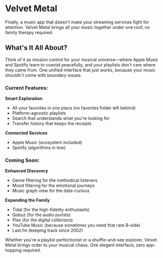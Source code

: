 # Velvet Metal

Finally, a music app that doesn't make your streaming services fight for attention. Velvet Metal brings all your music together under one roof, no family therapy required.

## What's It All About?

Think of it as mission control for your musical universe—where Apple Music and Spotify learn to coexist peacefully, and your playlists don't care where they came from. One unified interface that just works, because your music shouldn't come with boundary issues.

### Current Features:

**Smart Exploration**
- All your favorites in one place (no favorites folder left behind)
- Platform-agnostic playlists
- Search that understands what you're looking for
- Transfer history that keeps the receipts

**Connected Services**
- Apple Music (ecosystem included)
- Spotify (algorithms in tow)

### Coming Soon:

**Enhanced Discovery**
- Genre filtering for the methodical listeners
- Mood filtering for the emotional journeys
- Music graph view for the data-curious

**Expanding the Family**
- Tidal (for the high-fidelity enthusiasts)
- Qobuz (for the audio purists)
- Plex (for the digital collectors)
- YouTube Music (because sometimes you need that rare B-side)
- Last.fm (keeping track since 2002)

Whether you're a playlist perfectionist or a shuffle-and-see explorer, Velvet Metal brings order to your musical chaos. One elegant interface, zero app-hopping required.
